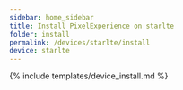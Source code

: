 ```yaml
---
sidebar: home_sidebar
title: Install PixelExperience on starlte
folder: install
permalink: /devices/starlte/install
device: starlte
---
```

{% include templates/device_install.md %}
